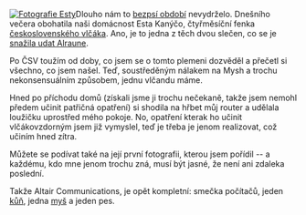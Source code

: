 <!-- dcterms:identifier = riderweblog#123 -->
<!-- dcterms:title = Pes do domu aneb už jsme zase tři -->
<!-- np9:categoryId = 3 -->
<!-- x4w:category = Vlci -->
<!-- np9:authorId = 1 -->
<!-- np9:authorEmail = michal.valasek@altairis.cz -->
<!-- dcterms:creator = Michal Altair Valášek -->
<!-- dcterms:created = 2004-01-17T20:08:48+01:00 -->
<!-- dcterms:dateAccepted = 2004-01-17T20:08:48+01:00 -->

[![Fotografie Esty](http://weblog.rider.cz/files/esta1st_lq.jpg "Esta Kanýčo a Mysh (Esta je ta hezčí)")](http://weblog.rider.cz/files/esta1st_hq.jpg)Dlouho nám to [bezpsí období](http://weblog.rider.cz/ShowRecord.aspx?day=20031113) nevydrželo. Dnešního večera obohatila naši domácnost Esta Kanýčo, čtyřměsíční fenka [československého vlčáka](http://www.cswolfdog.cz/). Ano, je to jedna z těch dvou slečen, co se je [snažila udat Alraune](http://weblog.alraune.cz/ShowRecord.aspx?day=20040112).

Po ČSV toužím od doby, co jsem se o tomto plemeni dozvěděl a přečetl si všechno, co jsem našel. Teď, soustředěným nálakem na Mysh a trochu nekonsensuálním způsobem, jednu vlčandu máme.

Hned po příchodu domů (získali jsme ji trochu nečekaně, takže jsem nemohl předem učinit patřičná opatření) si shodila na hřbet můj router a udělala loužičku uprostřed mého pokoje. No, opatření kterak ho učinit vlčákovzdorným jsem již vymyslel, teď je třeba je jenom realizovat, což učiním hned zítra.

Můžete se podívat také na její první fotografii, kterou jsem pořídil -- a každému, kdo mne jenom trochu zná, musí být jasné, že není ani zdaleka poslední.

Takže Altair Communications, je opět kompletní: smečka počítačů, jeden [kůň](http://www.rider.cz/), jedna [myš](http://www.bestijka.cz/) a jeden pes.